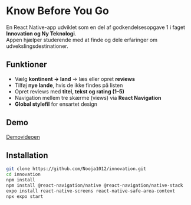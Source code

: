 # Know Before You Go

En React Native-app udviklet som en del af godkendelsesopgave 1 i faget **Innovation og Ny Teknologi**.  
Appen hjælper studerende med at finde og dele erfaringer om udvekslingsdestinationer.

## Funktioner
- Vælg **kontinent → land** → læs eller opret **reviews**
- Tilføj **nye lande**, hvis de ikke findes på listen
- Opret reviews med **titel, tekst og rating (1–5)**
- Navigation mellem tre skærme (views) via **React Navigation**
- **Global stylefil** for ensartet design

## Demo
[Demovideoen](https://files.fm/u/r8pswhqsme)

## Installation
```bash
git clone https://github.com/Nooja1012/innovation.git
cd innovation
npm install
npm install @react-navigation/native @react-navigation/native-stack
expo install react-native-screens react-native-safe-area-context
npx expo start
